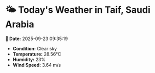 # 🌤️ Today's Weather in Taif, Saudi Arabia

**📅 Date:** 2025-09-23 09:35:19

- **Condition:** Clear sky
- **Temperature:** 28.56°C
- **Humidity:** 23%
- **Wind Speed:** 3.64 m/s
